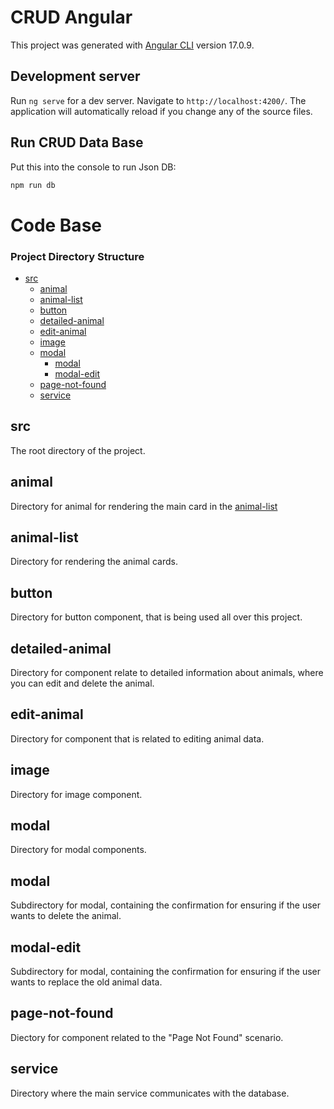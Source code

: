 # CRUD Angular

This project was generated with [Angular CLI](https://github.com/angular/angular-cli) version 17.0.9.

## Development server

Run `ng serve` for a dev server. Navigate to `http://localhost:4200/`. The application will automatically reload if you change any of the source files.

## Run CRUD Data Base

Put this into the console to run Json DB:
```bash
npm run db
```

# Code Base
### Project Directory Structure

- [src](##src)
  - [animal](#animal)
  - [animal-list](#animal-list)
  - [button](#button)
  - [detailed-animal](#detailed-animal)
  - [edit-animal](#edit-animal)
  - [image](#image)
  - [modal](#modal)
    - [modal](#modal)
    - [modal-edit](#modal-edit)
  - [page-not-found](#page-not-found)
  - [service](#service)

## src
The root directory of the project.

## animal
Directory for animal for rendering the main card in the [animal-list](#animal-list)

## animal-list
Directory for rendering the animal cards.

## button
Directory for button component, that is being used all over this project.

## detailed-animal
Directory for component relate to detailed information about animals, where you can edit and delete the animal.

## edit-animal
Directory for component that is related to editing animal data.

## image
Directory for image component.

## modal
Directory for modal components.

## modal
Subdirectory for modal, containing the confirmation for ensuring if the user wants to delete the animal.

## modal-edit
Subdirectory for modal, containing the confirmation for ensuring if the user wants to replace the old animal data.

## page-not-found
Diectory for component related to the "Page Not Found" scenario.

## service
Directory where the main service communicates with the database.
